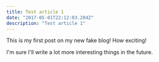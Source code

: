 ```yaml
---
title: Test article 1
date: "2017-05-01T22:12:03.284Z"
description: "Test article 1"
---
```


This is my first post on my new fake blog! How exciting!

I'm sure I'll write a lot more interesting things in the future.
